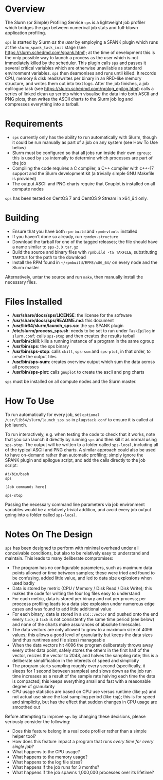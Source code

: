 # Overview

The Slurm (or Simple) Profiling Service `sps` is a lightweight job profiler which bridges the gap between numerical job stats and full-blown application profiling.

`sps` is started by Slurm *as the user* by employing a SPANK plugin which runs at the `slurm_spank_task_init` stage (see https://slurm.schedmd.com/spank.html); at the time of development this is the only possible way to launch a process as the user which is not immediately killed by the scheduler. This plugin calls `sps` and passes it several critical variables which are otherwise unavilable as standard environment variables. `sps` then deamonises and runs until killed. It records CPU, memory & disk reads/writes per binary in an RRD-like memory structure, and writes them out into text logs. After the job finishes, a job eplilogue task (see https://slurm.schedmd.com/prolog_epilog.html) calls a series of linked clean up scripts which visualise the data into both ASCII and PNG plots, then writes the ASCII charts to the Slurm job log and compresses everything into a tarball.

# Requirements

- `sps` currently only has the ability to run automatically with Slurm, though it could be run manually as part of a job on any system (see How To Use below)
- Slurm must be configured so that all jobs run inside their own `cgroup`; this is used by `sps` internally to determine which processes are part of the job
- Compiling the code requires a C compiler, a C++ compiler with c++-17 support and the Slurm development kit (a trivially simple GNU Makefile is provided)
- The output ASCII and PNG charts require that Gnuplot is installed on all compute nodes

`sps` has been tested on CentOS 7 and CentOS 9 Stream in x64_64 only.

# Building

- Ensure that you have both `rpm-build` and `rpmdevtools` installed
- If you haven't done so already, run `rpmdev-structure` 
- Download the tarball for one of the tagged releases; the file should have a name similar to `sps-3.0.tar.gz`
- Build the source and binary files with `rpmbuild -ta TARFILE`, substituting `TARFILE` for the path to the download
- Install the RPM found in `~/rpmbuild/RPMS/x86_64/` on every node and the Slurm master

Alternatively, untar the source and run `make`, then manually install the necessary files.

# Files Installed

- **/usr/share/docs/sps/LICENSE**: the license for the software
- **/usr/share/docs/sps/README.md**: this document
- **/usr/lib64/slurm/launch_sps.so**: the `sps` SPANK plugin
- **/etc/slurm/process_sps.sh**: needs to be set to run under `TaskEpilog` in `slurm.conf`; calls `sps-stop` and then creates the results tarball
- **/usr/bin/ckill**: kills a running instance of a program in the same cgroup
- **/usr/bin/sps**: the sps binary
- **/usr/bin/sps-stop**: calls `ckill`, `sps-sum` and `sps-plot`, in that order, to create the output files
- **/usr/bin/sps-sum**: creates overview output which sum the data across all processes
- **/usr/bin/sps-plot**: calls `gnuplot` to create the ascii and png charts

`sps` must be installed on all compute nodes and the Slurm master.

# How To Use

To run automatically for every job, set `optional /usr/lib64/slurm/launch_sps.so` in `plugstack.conf` to ensure it is called at job launch.

To run interactively, e.g. when testing the code to check that it works, note that you can launch it directly by running `sps` and then kill it as normal using `sps-stop`. The output will be written to a folder called `sps-local`, including all of the typical ASCII and PNG charts. A similar approach could also be used to have on-demand rather than automatic profiling; simply ignore the SPANK plugin and epilogue script, and add the calls directly to the job script:

```
#!/bin/bash
sps

[Job commands here]

sps-stop
``` 

Passing the necessary command line parameters via job environment variables would be a relatively trivial addition, and avoid every job output going into a folder called `sps-local`.

# Notes On The Design

`sps` has been designed to perform with minimal overhead under all conceivable conditions, but also to be relatively easy to understand and maintain. This leads to many deliberate compromises:

- The program has no configurable parameters, such as maximum data points allowed or time between samples; these were tried and found to be confusing, added little value, and led to data size explosions when used badly
- Data is stored by metric (CPU / Memory / Disk Read / Disk Write); this makes the code for writing the four log files easy to understand
- For each metric, data is stored per binary and not per process; per proccess profiling leads to a data size explosion under numerous edge cases and was found to add little additional value
- For each binary, data is stored in a `std::vector` and pushed onto the end every `tick`; a `tick` is not consistently the same time period (see below) and none of the charts make assurances of absolute timescales
- The data vectors are only allowed to grow to a maximum size of 4096 values; this allows a good level of granularity but keeps the data sizes (and thus runtimes and file sizes) manageable
- When the data vectors hit 4096 the program deliberately throws away every other data point, safely stores the others in the first half of the vector, resizes the vector to 2048, and halves the sampling rate; this is a deliberate simplification in the interests of speed and simplicity
- The program starts sampling roughly every second (specifically, it sleeps for 1 second between samples) and slows down as the job run time increases as a result of the sample rate halving each time the data is compacted; this keeps everything small and fast with a reasonable degree of granularity
- CPU usage statistics are based on CPU use versus runtime (like `ps`) and not actual use since the last sampling period (like `top`); this is for speed and simplicity, but has the effect that sudden changes in CPU usage are smoothed out

Before attempting to improve `sps` by changing these decisions, please seriously consider the following:

- Does this feature belong in a real code profiler rather than a simple helper tool?
- How does this feature impact a program that runs *every time for every single job*?
- What happens to the CPU usage?
- What happens to the memory usage?
- What happens to the log file sizes?
- What happens if the job runs for 3 months?
- What happens if the job spawns 1,000,000 processes over its lifetime?
